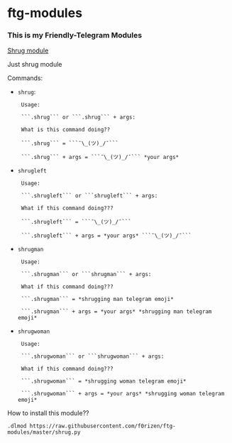# ftg-modules
### This is my Friendly-Telegram Modules

[Shrug module](https://github.com/f0rizen/ftg-modules/blob/master/shrug.py)


Just shrug module

Commands:
 - ```shrug```:

 		Usage:

 		```.shrug``` or ```.shrug``` + args:
 		
 		What is this command doing??

 		```.shrug``` = ```¯\_(ツ)_/¯```

 		```.shrug``` + args = ```¯\_(ツ)_/¯``` *your args*

 - ```shrugleft```

 		Usage:

 		```.shrugleft``` or ```shrugleft``` + args:

 		What if this command doing???

 		```.shrugleft``` = ```¯\_(ツ)_/¯```

 		```.shrugleft``` + args = *your args* ```¯\_(ツ)_/¯```

 - ```shrugman```

 		Usage:

 		```.shrugman``` or ```shrugman``` + args:

 		What if this command doing???

 		```.shrugman``` = *shrugging man telegram emoji*

 		```.shrugman``` + args = *your args* *shrugging man telegram emoji*

 - ```shrugwoman```

 		Usage:

 		```.shrugwoman``` or ```shrugwoman``` + args:

 		What if this command doing???

 		```.shrugwoman``` = *shrugging woman telegram emoji*

 		```.shrugwoman``` + args = *your args* *shrugging woman telegram emoji*


 How to install this module??

 ```.dlmod https://raw.githubusercontent.com/f0rizen/ftg-modules/master/shrug.py```